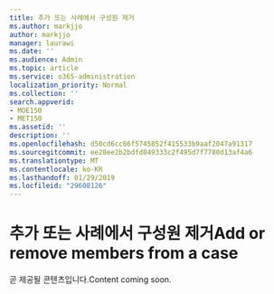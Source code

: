 ```yaml
---
title: 추가 또는 사례에서 구성원 제거
ms.author: markjjo
author: markjjo
manager: laurawi
ms.date: ''
ms.audience: Admin
ms.topic: article
ms.service: o365-administration
localization_priority: Normal
ms.collection: ''
search.appverid:
- MOE150
- MET150
ms.assetid: ''
description: ''
ms.openlocfilehash: d50cd6cc66f5745852f415533b9aaf2047a91317
ms.sourcegitcommit: ee28ee2b2bdfd049333c2f495d7f7780d13af4a6
ms.translationtype: MT
ms.contentlocale: ko-KR
ms.lasthandoff: 01/29/2019
ms.locfileid: "29608126"
---
```

# <a name="add-or-remove-members-from-a-case"></a><span data-ttu-id="77234-102">추가 또는 사례에서 구성원 제거</span><span class="sxs-lookup"><span data-stu-id="77234-102">Add or remove members from a case</span></span>

<span data-ttu-id="77234-103">곧 제공될 콘텐츠입니다.</span><span class="sxs-lookup"><span data-stu-id="77234-103">Content coming soon.</span></span>